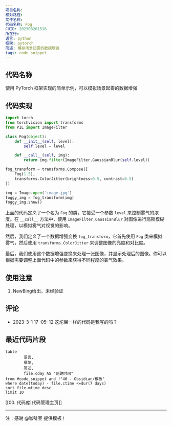 ```yaml
---
项目名称: 
相对路径: 
文件名称: 
代码名称: Fog
CUID: 202303201516
所在行: 
语言: python
框架: pytorch
简述: 模拟场景起雾的数据增强
tags: code_snippet
---
```


## 代码名称
使用 PyTorch 框架实现的简单示例，可以模拟场景起雾的数据增强

## 代码实现

```python
import torch
from torchvision import transforms
from PIL import ImageFilter

class Fog(object):
    def __init__(self, level):
        self.level = level

    def __call__(self, img):
        return img.filter(ImageFilter.GaussianBlur(self.level))

fog_transform = transforms.Compose([
    Fog(1.5),
    transforms.ColorJitter(brightness=0.5, contrast=0.5)
])

img = Image.open('image.jpg')
foggy_img = fog_transform(img)
foggy_img.show()
```
上面的代码定义了一个名为 `Fog` 的类，它接受一个参数 `level` 来控制雾气的浓度。在 `__call__` 方法中，使用 `ImageFilter.GaussianBlur` 对图像进行高斯模糊处理，以模拟雾气对视觉的影响。

然后，我们定义了一个数据增强变换 `fog_transform`，它首先使用 `Fog` 类来模拟雾气，然后使用 `transforms.ColorJitter` 来调整图像的亮度和对比度。

最后，我们使用这个数据增强变换来处理一张图像，并显示处理后的图像。你可以根据需要调整上面代码中的参数来获得不同程度的雾气效果。

## 使用注意
1. NewBing给出，未经验证

## 评论
- 2023-3-1 17 :05: 12 这坨屎一样的代码是我写的吗？

## 最近代码片段
```dataview
table
		语言,
 		框架,
		简述,
		file.cday AS "创建时间"
from #code_snippet and !"40 - Obsidian/模板"
where date(today) - file.ctime <=dur(7 days)
sort file.mtime desc
limit 10
```

[[00. 代码库|代码管理主页]]

---

注：感谢 @咖啡豆 提供模板！

